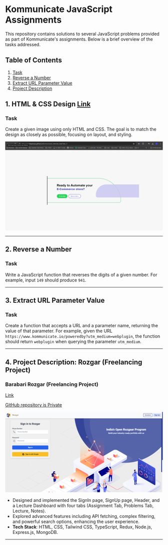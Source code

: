# Kommunicate JavaScript Assignments

This repository contains solutions to several JavaScript problems provided as part of Kommunicate's assignments. Below is a brief overview of the tasks addressed.

## Table of Contents
1. [Task](https://anchitjulaniya.github.io/Kommunicate_interview_task/Task_1/)
2. [Reverse a Number](#reverse-a-number)
3. [Extract URL Parameter Value](#extract-url-parameter-value)
4. [Project Description](#project-description)

## 1. HTML & CSS Design [Link](https://anchitjulaniya.github.io/Kommunicate_interview_task/Task_1/)

### Task
Create a given image using only HTML and CSS. The goal is to match the design as closely as possible, focusing on layout, and styling.

![Design Screenshot](./Task_1/Screenshot.png)

---

## 2. Reverse a Number

### Task
Write a JavaScript function that reverses the digits of a given number. For example, input `149` should produce `941`.

---

## 3. Extract URL Parameter Value

### Task
Create a function that accepts a URL and a parameter name, returning the value of that parameter. For example, given the URL `https://www.kommunicate.io/poweredby?utm_medium=webplugin`, the function should return `webplugin` when querying the parameter `utm_medium`.

---

## 4. Project Description: Rozgar (Freelancing Project)

### Barabari Rozgar (Freelancing Project) 

[Link](https://rozgar-dashboard-frontend.onrender.com/)

[GitHub repository is Private](https://github.com/Barabari-Project/Rozgar-Dashboard-Frontend)

![SignIn Page](./Task_4/signIn.png)

- Designed and implemented the SignIn page, SignUp page, Header, and a Lecture Dashboard with four tabs (Assignment Tab, Problems Tab, Lecture, Notes).
- Explored advanced features including API fetching, complex filtering, and powerful search options, enhancing the user experience.
- **Tech Stack**: HTML, CSS, Tailwind CSS, TypeScript, Redux, Node.js, Express.js, MongoDB.

---
